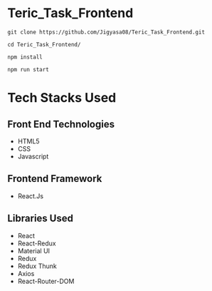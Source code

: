 # Teric_Task_Frontend


```
git clone https://github.com/Jigyasa08/Teric_Task_Frontend.git

cd Teric_Task_Frontend/

npm install

npm run start

```

# Tech Stacks Used

## Front End Technologies
* HTML5
* CSS
* Javascript

## Frontend Framework
* React.Js

## Libraries Used
* React
* React-Redux
* Material UI
* Redux
* Redux Thunk
* Axios
* React-Router-DOM

